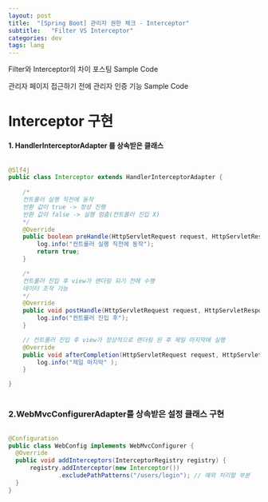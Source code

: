 ```yaml
---
layout: post
title:  "[Spring Boot] 관리자 권한 체크 - Interceptor"
subtitle:   "Filter VS Interceptor"
categories: dev
tags: lang
---
```



Filter와 Interceptor의 차이 포스팅 Sample Code



관리자 페이지 접근하기 전에 관리자 인증 기능 Sample Code





# Interceptor 구현

#### 1. HandlerInterceptorAdapter 를 상속받은 클래스


```java

@Slf4j
public class Interceptor extends HandlerInterceptorAdapter {
    
    /*
    컨트롤러 실행 직전에 동작
    반환 값이 true -> 정상 진행
    반환 값이 false -> 실행 멈춤(컨트롤러 진입 X)
    */
    @Override
    public boolean preHandle(HttpServletRequest request, HttpServletResponse response, Object handler) throws Exception {
		log.info("컨트롤러 실행 직전에 동작");
		return true;
    }

    /*
    컨트롤러 진입 후 view가 랜더링 되기 전에 수행
    데이터 조작 가능
    */
    @Override
    public void postHandle(HttpServletRequest request, HttpServletResponse response, Object handler, ModelAndView modelAndView) throws Exception {
        log.info("컨트롤러 진입 후");
    }

    // 컨트롤러 진입 후 view가 정상적으로 랜더링 된 후 제일 마지막에 실행
    @Override
    public void afterCompletion(HttpServletRequest request, HttpServletResponse response, Object object, Exception arg3) throws Exception {
        log.info("제일 마지막" );
    }

}
```

#


### 2.WebMvcConfigurerAdapter를 상속받은 설정 클래스 구현

```java

@Configuration
public class WebConfig implements WebMvcConfigurer {
  @Override
  public void addInterceptors(InterceptorRegistry registry) {
      registry.addInterceptor(new Interceptor())
              .excludePathPatterns("/users/login"); // 예외 처리할 부분
  }
}

```